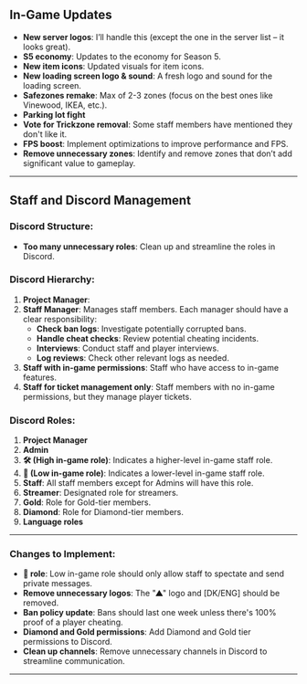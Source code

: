 ## In-Game Updates
- **New server logos**: I’ll handle this (except the one in the server list – it looks great).
- **S5 economy**: Updates to the economy for Season 5.
- **New item icons**: Updated visuals for item icons.
- **New loading screen logo & sound**: A fresh logo and sound for the loading screen.
- **Safezones remake**: Max of 2-3 zones (focus on the best ones like Vinewood, IKEA, etc.).
- **Parking lot fight**
- **Vote for Trickzone removal**: Some staff members have mentioned they don't like it.
- **FPS boost**: Implement optimizations to improve performance and FPS.
- **Remove unnecessary zones**: Identify and remove zones that don’t add significant value to gameplay.

---

## Staff and Discord Management

### Discord Structure:
- **Too many unnecessary roles**: Clean up and streamline the roles in Discord.

### Discord Hierarchy:
1. **Project Manager**:
2. **Staff Manager**: Manages staff members. Each manager should have a clear responsibility:
   - **Check ban logs**: Investigate potentially corrupted bans.
   - **Handle cheat checks**: Review potential cheating incidents.
   - **Interviews**: Conduct staff and player interviews.
   - **Log reviews**: Check other relevant logs as needed.
3. **Staff with in-game permissions**: Staff who have access to in-game features.
4. **Staff for ticket management only**: Staff members with no in-game permissions, but they manage player tickets.

### Discord Roles:
1. **Project Manager**
2. **Admin**
3. **🛠️ (High in-game role)**: Indicates a higher-level in-game staff role.
4. **🔨 (Low in-game role)**: Indicates a lower-level in-game staff role.
5. **Staff**: All staff members except for Admins will have this role.
6. **Streamer**: Designated role for streamers.
7. **Gold**: Role for Gold-tier members.
8. **Diamond**: Role for Diamond-tier members.
9. **Language roles**

---

### Changes to Implement:
- **🔨 role**: Low in-game role should only allow staff to spectate and send private messages.
- **Remove unnecessary logos**: The "▲" logo and [DK/ENG] should be removed.
- **Ban policy update**: Bans should last one week unless there's 100% proof of a player cheating.
- **Diamond and Gold permissions**: Add Diamond and Gold tier permissions to Discord.
- **Clean up channels**: Remove unnecessary channels in Discord to streamline communication.

--- 
